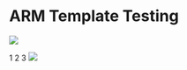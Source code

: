# ARM Template Testing
<a href="https://azuredeploy.net/?repository=https://github.com/jagratimodi/ASC/tree/asc-deploy?ptmpl=azuredeploy.parameters.json" target="_blank">
    <img src="http://azuredeploy.net/deploybutton.png"/>
</a>

1
2
3
<a href="https://portal.azure.com/#create/Microsoft.Template/uri/https%3A%2F%2Fraw.githubusercontent.com%2Fjagratimodi%2FASC%2Fasc-deploy%2Fvm-from-user-image%2Fazuredeploy.json" target="_blank">
    <img src="http://azuredeploy.net/deploybutton.png"/>
</a>
